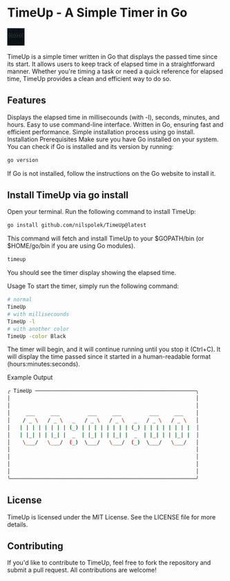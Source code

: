 
# TimeUp - A Simple Timer in Go
<img src="./image/main.png" alt="TimeUp" width="40" height="40"/>

TimeUp is a simple timer written in Go that displays the passed time since its start. It allows users to keep track of elapsed time in a straightforward manner. Whether you're timing a task or need a quick reference for elapsed time, TimeUp provides a clean and efficient way to do so.

## Features
Displays the elapsed time in millisecounds (with -l), seconds, minutes, and hours.
Easy to use command-line interface.
Written in Go, ensuring fast and efficient performance.
Simple installation process using go install.
Installation
Prerequisites
Make sure you have Go installed on your system. You can check if Go is installed and its version by running:

```bash
go version
```
If Go is not installed, follow the instructions on the Go website to install it.

## Install TimeUp via go install
Open your terminal.
Run the following command to install TimeUp:
```bash
go install github.com/nilspolek/TimeUp@latest
```
This command will fetch and install TimeUp to your $GOPATH/bin (or $HOME/go/bin if you are using Go modules).

```bash
timeup
```
You should see the timer display showing the elapsed time.

Usage
To start the timer, simply run the following command:

```bash
# normal
TimeUp
# with millisecounds
TimeUp -l
# with another color
TimeUp -color Black
```
The timer will begin, and it will continue running until you stop it (Ctrl+C). It will display the time passed since it started in a human-readable format (hours:minutes:seconds).

Example Output
```bash
╭ TimeUp ────────────────────────────────────────────────────╮
│                                                            │
│                                                            │
│     ___     ___         ___     ___         ___     ___    │
│    / _ \   / _ \   _   / _ \   / _ \   _   / _ \   / _ \   │
│   | | | | | | | | (_) | | | | | | | | (_) | | | | | | | |  │
│   | |_| | | |_| |  _  | |_| | | |_| |  _  | |_| | | |_| |  │
│    \___/   \___/  (_)  \___/   \___/  (_)  \___/   \___/   │
│                                                            │
│                                                            │
│                                                            │
│                                                            │
╰────────────────────────────────────────────────────────────╯
```
## License
TimeUp is licensed under the MIT License. See the LICENSE file for more details.

## Contributing
If you'd like to contribute to TimeUp, feel free to fork the repository and submit a pull request. All contributions are welcome!
